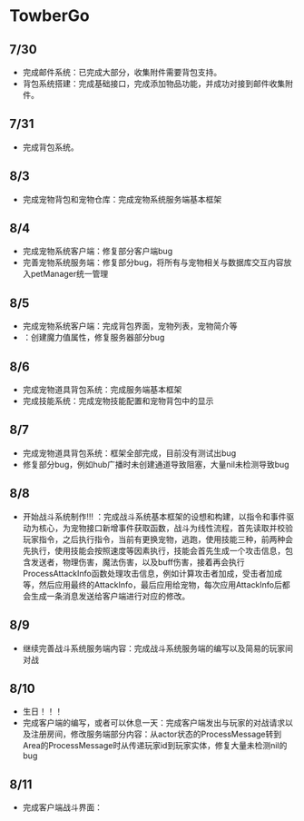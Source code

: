 # TowberGo



## 7/30

* 完成邮件系统：已完成大部分，收集附件需要背包支持。
* 背包系统搭建：完成基础接口，完成添加物品功能，并成功对接到邮件收集附件。

## 7/31

* 完成背包系统。

## 8/3

* 完成宠物背包和宠物仓库：完成宠物系统服务端基本框架

## 8/4

* 完成宠物系统客户端：修复部分客户端bug
* 完善宠物系统服务端：修复部分bug，将所有与宠物相关与数据库交互内容放入petManager统一管理

## 8/5

* 完成宠物系统客户端：完成背包界面，宠物列表，宠物简介等
* ：创建魔力值属性，修复服务器部分bug

## 8/6

* 完成宠物道具背包系统：完成服务端基本框架
* 完成技能系统：完成宠物技能配置和宠物背包中的显示

## 8/7

* 完成宠物道具背包系统：框架全部完成，目前没有测试出bug
* 修复部分bug，例如hub广播时未创建通道导致阻塞，大量nil未检测导致bug

## 8/8

* 开始战斗系统制作!!! ：完成战斗系统基本框架的设想和构建，以指令和事件驱动为核心，为宠物接口新增事件获取函数，战斗为线性流程，首先读取并校验玩家指令，之后执行指令，当前有更换宠物，逃跑，使用技能三种，前两种会先执行，使用技能会按照速度等因素执行，技能会首先生成一个攻击信息，包含发送者，物理伤害，魔法伤害，以及buff伤害，接着再会执行ProcessAttackInfo函数处理攻击信息，例如计算攻击者加成，受击者加成等，然后应用最终的AttackInfo，最后应用给宠物，每次应用AttackInfo后都会生成一条消息发送给客户端进行对应的修改。

## 8/9

* 继续完善战斗系统服务端内容：完成战斗系统服务端的编写以及简易的玩家间对战

## 8/10

* 生日！！！
* 完成客户端的编写，或者可以休息一天：完成客户端发出与玩家的对战请求以及注册房间，修改服务端部分内容：从actor状态的ProcessMessage转到Area的ProcessMessage时从传递玩家id到玩家实体，修复大量未检测nil的bug

## 8/11

* 完成客户端战斗界面：
